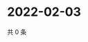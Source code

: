 # 2022-02-03

共 0 条

<!-- BEGIN WEIBO -->
<!-- 最后更新时间 Thu Feb 03 2022 07:13:59 GMT+0800 (China Standard Time) -->

<!-- END WEIBO -->
